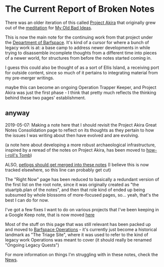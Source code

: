 # The Current Report of Broken Notes

There was an older iteration of this called [Project Akira][] that originally grew out of the [meditation][Meditations] for [My Old Bad Ideas][].

This is now the main note for the continuing work from that project under the [Department of Barfspace][DoB]. It's kind of a cursor for where a bunch of legacy work is at: a base camp to address newer developments in while trying to disassemble incomplete thoughts from a different time into pieces of a newer world, for structures from before the notes started coming in.

I guess this could also be thought of as a sort of Ellis Island, a receiving port for outside content, since so much of it pertains to integrating material from my pre-merger writings.

maybe this can become an ongoing Operation Trapper Keeper, and Project Akira was just the first phase - I think that pretty much reflects the thinking behind these two pages' establishment.

[DoB]: eb1e81f8-5939-4f85-9930-418044018a75.md
[My Old Bad Ideas]: f3f3d6ba-6342-415a-9f3b-ab4f1d75a692.md
[Project Akira]: dadfc5e5-cfb6-4f7d-88c0-bcd64b91feac.md
[Meditations]: 8f2359ae-186f-4878-b5e5-33f3c177e6fc.md

## anyway

2019-05-07: Making a note here that I should revisit the Project Akira Great Notes Consolidation page to reflect on its thoughts as they pertain to how the issues I was writing about then have evolved and are evolving.

(a note here about developing a more robust archaeological infrastructure, inspired by a reread of the notes on Project Akira, has been moved to [how-i-roll's Tomb][])

[how-i-roll's Tomb]: bbeba5e6-b56a-4a1d-9547-8241311e7cf2.md

ALSO, [petlogs should get merged into these notes][petloggins] (I believe this is now tracked elsewhere, so this line can probably get cut)

[petloggins]: 7d504fda-8d04-4ac9-9332-319dd52b1930.md

The "Right Now" page has been reduced to basically a redundant version of the first list on the root note, since it was originally created as "the stuartpb.plan of the notes", and then that role kind of ended up being subsumed by whole blossoms of more-focused pages, so... yeah, that's the best I can do for now.

I've got a few fixes I want to do on various projects that I've been keeping in a Google Keep note, that is now moved [here][deprechaun]

[deprechaun]: 2e874825-eb8d-4b42-9c31-dfcf4f30a799.md

Most of the stuff on this page that was still relevant has been packed up and moved to [Barfspace Operations][] - it's currently just become a historical landmark as "The Triage Site", where it was used to refer to the kind of legacy work Operations was meant to cover (it should really be renamed "Ongoing Legacy Quests")

[Barfspace Operations]: a3f1fbb2-28c2-43b2-950d-6d5b7af7cd64.md

For more information on things I'm struggling with in these notes, check the [News][].

[News]: afcfaa78-ef7e-429e-a2ea-0b5c7abaf7b7.md
